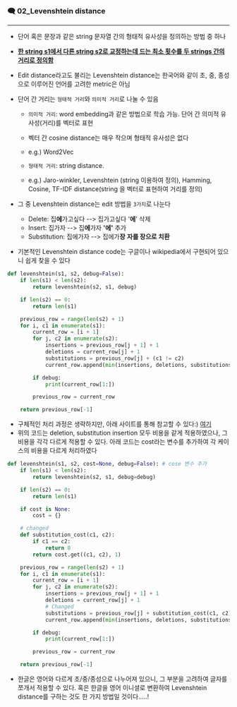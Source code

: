 ### 🗨 02_Levenshtein distance

---

- 단어 혹은 문장과 같은 string 문자열 간의 형태적 유사성을 정의하는 방법 중 하나
- <u>**한 string s1에서 다른 string s2로 교정하는데 드는 최소 횟수를 두 strings 간의 거리로 정의함**</u>
- Edit distance라고도 불리는 Levenshtein distance는 한국어와 같이 초, 중, 종성으로 이루어진 언어를 고려한 metric은 아님
- 단어 간 거리는 `형태적 거리`와 `의미적 거리`로 나눌 수 있음

  - `의미적 거리`: word embedding과 같은 방법으로 학습 가능. 단어 간 의미적 유사성(거리)를 벡터로 표현
  - 벡터 간 cosine distance는 매우 작으며 형태적 유사성은 없다
  - e.g.) Word2Vec

  - `형태적 거리`: string distance.
  - e.g.) Jaro-winkler, Levenshtein (string 이용하여 정의), Hamming, Cosine, TF-IDF distance(string 을 벡터로 표현하여 거리를 정의)

- 그 중 Levenshtein distance는 edit 방법을 `3가지`로 나눈다

  - Delete: 집**에**가고싶다 --> 집가고싶다 '**에**' 삭제
  - Insert: 집가자 --> 집**에**가자 **'에'** 추가
  - Substitution: 집에가자 --> 집에가**장** **자를 장으로 치환**

- 기본적인 Levenshtein distance code는 구글이나 wikipedia에서 구현되어 있으니 쉽게 찾을 수 있다



``` python
def levenshtein(s1, s2, debug=False):
    if len(s1) < len(s2):
        return levenshtein(s2, s1, debug)

    if len(s2) == 0:
        return len(s1)

    previous_row = range(len(s2) + 1)
    for i, c1 in enumerate(s1):
        current_row = [i + 1]
        for j, c2 in enumerate(s2):
            insertions = previous_row[j + 1] + 1
            deletions = current_row[j] + 1
            substitutions = previous_row[j] + (c1 != c2)
            current_row.append(min(insertions, deletions, substitutions))

        if debug:
            print(current_row[1:])

        previous_row = current_row

    return previous_row[-1]
```



- 구체적인 처리 과정은 생략하지만, 아래 사이트를 통해 참고할 수 있다:)  [여기](https://lovit.github.io/nlp/2018/08/28/levenshtein_hangle/)
- 위의 코드는 deletion, substitution insertion 모두 비용을 같게 적용하였으나, 그 비용을 각각 다르게 적용할 수 있다. 아래 코드는 cost라는 변수를 추가하여 각 케이스의 비용을 다르게 처리하였다



``` python
def levenshtein(s1, s2, cost=None, debug=False): # cose 변수 추가
    if len(s1) < len(s2):
        return levenshtein(s2, s1, debug=debug)

    if len(s2) == 0:
        return len(s1)

    if cost is None:
        cost = {}

    # changed
    def substitution_cost(c1, c2):
        if c1 == c2:
            return 0
        return cost.get((c1, c2), 1)

    previous_row = range(len(s2) + 1)
    for i, c1 in enumerate(s1):
        current_row = [i + 1]
        for j, c2 in enumerate(s2):
            insertions = previous_row[j + 1] + 1
            deletions = current_row[j] + 1
            # Changed
            substitutions = previous_row[j] + substitution_cost(c1, c2)
            current_row.append(min(insertions, deletions, substitutions))

        if debug:
            print(current_row[1:])

        previous_row = current_row

    return previous_row[-1]
```



- 한글은 영어와 다르게 초/중/종성으로 나누어져 있으니,  그 부분을 고려하여 글자를 쪼개서 적용할 수 있다. 혹은 한글을 영어 이니셜로 변환하여 Levenshtein distance를 구하는 것도 한 가지 방법일 것이다.....!